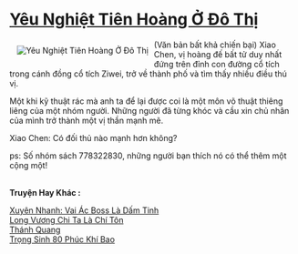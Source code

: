 <a href="https://truyentiki.com/yeu-nghiet-tien-hoang-o-do-thi.33798/" title="Yêu Nghiệt Tiên Hoàng Ở Đô Thị"><h1>Yêu Nghiệt Tiên Hoàng Ở Đô Thị</h1></a><div style="display:table"><img align="right" style="float: left; padding: 10px;" src="https://truyentiki.com/a/img/str/src/33798.jpg" alt="Yêu Nghiệt Tiên Hoàng Ở Đô Thị">(Văn bản bất khả chiến bại) Xiao Chen, vị hoàng đế bất tử duy nhất đứng trên đỉnh con đường cổ tích trong cánh đồng cổ tích Ziwei, trở về thành phố và tìm thấy nhiều điều thú vị. <p></p> Một khi kỹ thuật rác mà anh ta để lại được coi là một môn võ thuật thiêng liêng của một nhóm người. Những người đã từng khóc và cầu xin chủ nhân của mình trở thành một vị thần mạnh mẽ. <p></p> Xiao Chen: Có đối thủ nào mạnh hơn không? <p></p> ps: Số nhóm sách 778322830, những người bạn thích nó có thể thêm một cộng một!</div><p><br><b>Truyện Hay Khác :</b></p><a href="https://truyentiki.com/xuyen-nhanh-vai-ac-boss-la-dam-tinh.33797/" alt="Xuyên Nhanh: Vai Ác Boss Là Dấm Tinh">Xuyên Nhanh: Vai Ác Boss Là Dấm Tinh</a><br/><a href="https://github.com/nownovels/top500/tree/master/truyenhay/33525/" alt="Long Vương Chi Ta Là Chí Tôn">Long Vương Chi Ta Là Chí Tôn</a><br/><a href="https://github.com/nownovels/top500/tree/master/truyenhay/33897/" alt="Thánh Quang">Thánh Quang</a><br/><a href="https://github.com/nownovels/top500/tree/master/truyenhay/33886/" alt="Trọng Sinh 80 Phúc Khí Bao">Trọng Sinh 80 Phúc Khí Bao</a><br/>